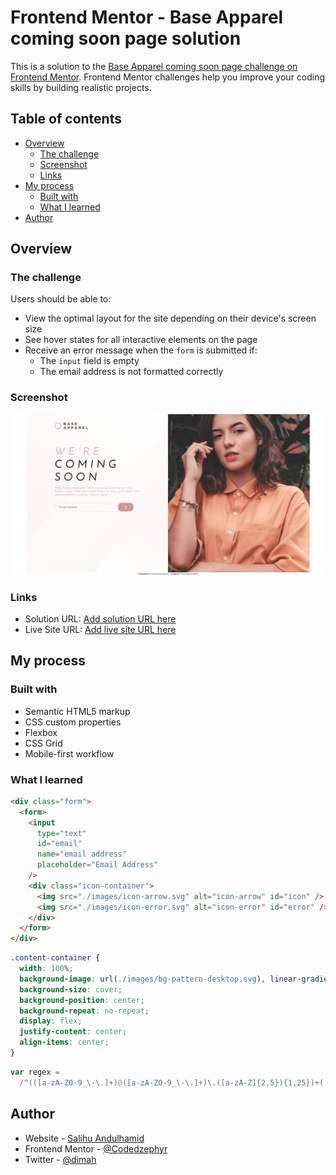 # Frontend Mentor - Base Apparel coming soon page solution

This is a solution to the [Base Apparel coming soon page challenge on Frontend Mentor](https://www.frontendmentor.io/challenges/base-apparel-coming-soon-page-5d46b47f8db8a7063f9331a0). Frontend Mentor challenges help you improve your coding skills by building realistic projects.

## Table of contents

- [Overview](#overview)
  - [The challenge](#the-challenge)
  - [Screenshot](#screenshot)
  - [Links](#links)
- [My process](#my-process)
  - [Built with](#built-with)
  - [What I learned](#what-i-learned)
- [Author](#author)

## Overview

### The challenge

Users should be able to:

- View the optimal layout for the site depending on their device's screen size
- See hover states for all interactive elements on the page
- Receive an error message when the `form` is submitted if:
  - The `input` field is empty
  - The email address is not formatted correctly

### Screenshot

![](./Screenshot.jpeg)

### Links

- Solution URL: [Add solution URL here](https://your-solution-url.com)
- Live Site URL: [Add live site URL here](https://your-live-site-url.com)

## My process

### Built with

- Semantic HTML5 markup
- CSS custom properties
- Flexbox
- CSS Grid
- Mobile-first workflow

### What I learned

```html
<div class="form">
  <form>
    <input
      type="text"
      id="email"
      name="email address"
      placeholder="Email Address"
    />
    <div class="icon-container">
      <img src="./images/icon-arrow.svg" alt="icon-arrow" id="icon" />
      <img src="./images/icon-error.svg" alt="icon-error" id="error" />
    </div>
  </form>
</div>
```

```css
.content-container {
  width: 100%;
  background-image: url(./images/bg-pattern-desktop.svg), linear-gradient(135deg, hsl(0, 0%, 100%), hsl(0, 100%, 98%));
  background-size: cover;
  background-position: center;
  background-repeat: no-repeat;
  display: flex;
  justify-content: center;
  align-items: center;
}
```

```js
var regex =
  /^(([a-zA-Z0-9_\-\.]+)@([a-zA-Z0-9_\-\.]+)\.([a-zA-Z]{2,5}){1,25})+([;.](([a-zA-Z0-9_\-\.]+)@{[a-zA-Z0-9_\-\.]+0\.([a-zA-Z]{2,5}){1,25})+)*$/;
```

## Author

- Website - [Salihu Andulhamid](https://infallible-pike-a0b433.netlify.app/)
- Frontend Mentor - [@Codedzephyr](https://www.frontendmentor.io/profile/Codedzephyr)
- Twitter - [@dimah](https://www.twitter.com/_dimah__)
